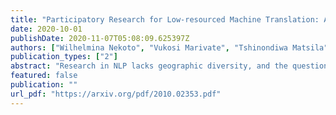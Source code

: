 ```yaml
---
title: "Participatory Research for Low-resourced Machine Translation: A Case Study in African Languages"
date: 2020-10-01
publishDate: 2020-11-07T05:08:09.625397Z
authors: ["Wilhelmina Nekoto", "Vukosi Marivate", "Tshinondiwa Matsila", "Timi Fasubaa", "Tajudeen Kolawole", "Taiwo Fagbohungbe", "Solomon Oluwole Akinola", "Shamsuddee Hassan Muhammad", "Salomon Kabongo", "Salomey Osei", "Sackey Freshia", "Rubungo Andre Niyongabo", "Ricky Macharm", "Perez Ogayo", "Orevaoghene Ahia", "Musie Meressa", "Mofe Adeyemi", "Masabata Mokgesi-Selinga", "Lawrence Okegbemi", "Laura Jane Martinus", "Kolawole Tajudeen", "Kevin Degila", "Kelechi Ogueji", "Kathleen Siminyu", "Julia Kreutzer"]
publication_types: ["2"]
abstract: "Research in NLP lacks geographic diversity, and the question of how NLP can be scaled to low-resourced languages has not yet been adequately solved. \"Low-resourced\"-ness is a complex problem going beyond data availability and reflects systemic problems in society. In this paper, we focus on the task of Machine Translation (MT), that plays a crucial role for information accessibility and communication worldwide. Despite immense improvements in MT over the past decade, MT is centered around a few high-resourced languages. As MT researchers cannot solve the problem of low-resourcedness alone, we propose participatory research as a means to involve all necessary agents required in the MT development process. We demonstrate the feasibility and scalability of participatory research with a case study on MT for African languages. Its implementation leads to a collection of novel translation datasets, MT benchmarks for over 30 languages, with human evaluations for a third of them, and enables participants without formal training to make a unique scientific contribution. Benchmarks, models, data, code, and evaluation results are released under https://github.com/masakhane-io/masakhane-mt."
featured: false
publication: ""
url_pdf: "https://arxiv.org/pdf/2010.02353.pdf"
---
```


